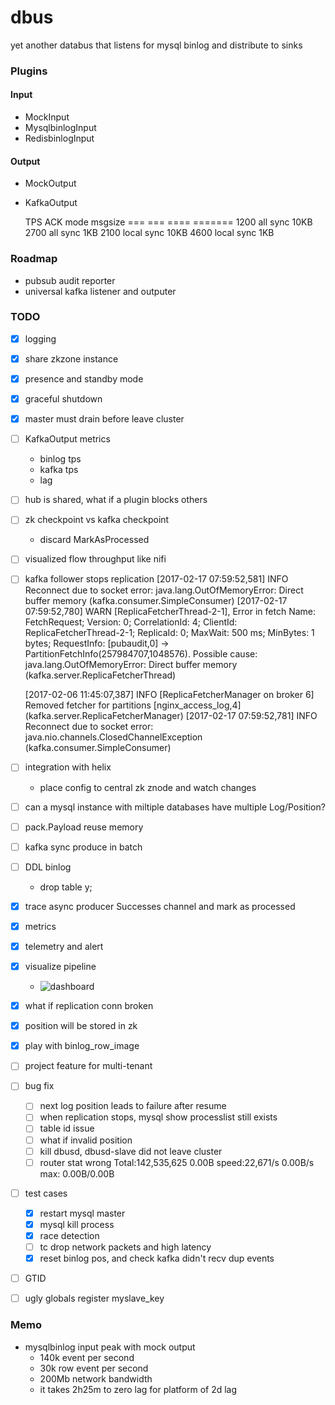 # dbus
yet another databus that listens for mysql binlog and distribute to sinks

### Plugins

#### Input

- MockInput
- MysqlbinlogInput
- RedisbinlogInput

#### Output

- MockOutput
- KafkaOutput

    TPS         ACK     mode    msgsize
    ===         ===     ====    =======
    1200        all     sync    10KB
    2700        all     sync     1KB
    2100        local   sync    10KB
    4600        local   sync     1KB

### Roadmap

- pubsub audit reporter
- universal kafka listener and outputer

### TODO

- [X] logging
- [X] share zkzone instance
- [X] presence and standby mode
- [X] graceful shutdown
- [X] master must drain before leave cluster
- [ ] KafkaOutput metrics
  -  binlog tps
  -  kafka tps
  -  lag
- [ ] hub is shared, what if a plugin blocks others
- [ ] zk checkpoint vs kafka checkpoint
  - discard MarkAsProcessed
- [ ] visualized flow throughput like nifi
- [ ] kafka follower stops replication
    [2017-02-17 07:59:52,581] INFO Reconnect due to socket error: java.lang.OutOfMemoryError: Direct buffer memory (kafka.consumer.SimpleConsumer)
    [2017-02-17 07:59:52,780] WARN [ReplicaFetcherThread-2-1], Error in fetch Name: FetchRequest; Version: 0; CorrelationId: 4; ClientId: ReplicaFetcherThread-2-1; ReplicaId: 0; MaxWait: 500 ms; MinBytes: 1 bytes; RequestInfo: [pubaudit,0] -> PartitionFetchInfo(257984707,1048576). Possible cause: java.lang.OutOfMemoryError: Direct buffer memory (kafka.server.ReplicaFetcherThread)

    [2017-02-06 11:45:07,387] INFO [ReplicaFetcherManager on broker 6] Removed fetcher for partitions [nginx_access_log,4] (kafka.server.ReplicaFetcherManager)
    [2017-02-17 07:59:52,781] INFO Reconnect due to socket error: java.nio.channels.ClosedChannelException (kafka.consumer.SimpleConsumer)
- [ ] integration with helix
  - place config to central zk znode and watch changes
- [ ] can a mysql instance with miltiple databases have multiple Log/Position?
- [ ] pack.Payload reuse memory
- [ ] kafka sync produce in batch
- [ ] DDL binlog
  - drop table y;
- [X] trace async producer Successes channel and mark as processed
- [X] metrics
- [X] telemetry and alert
- [X] visualize pipeline

  - ![dashboard](https://github.com/funkygao/dbus/blob/master/misc/resources/diagram.png)

- [X] what if replication conn broken
- [X] position will be stored in zk
- [X] play with binlog_row_image
- [ ] project feature for multi-tenant
- [ ] bug fix
  - [ ] next log position leads to failure after resume
  - [ ] when replication stops, mysql show processlist still exists
  - [ ] table id issue
  - [ ] what if invalid position
  - [ ] kill dbusd, dbusd-slave did not leave cluster
  - [ ] router stat wrong
    Total:142,535,625      0.00B speed:22,671/s      0.00B/s max: 0.00B/0.00B
- [ ] test cases
  - [X] restart mysql master
  - [X] mysql kill process
  - [X] race detection
  - [ ] tc drop network packets and high latency
  - [X] reset binlog pos, and check kafka didn't recv dup events
- [ ] GTID
- [ ] ugly globals register myslave_key

### Memo

- mysqlbinlog input peak with mock output
  - 140k event per second
  - 30k row event per second
  - 200Mb network bandwidth
  - it takes 2h25m to zero lag for platform of 2d lag

